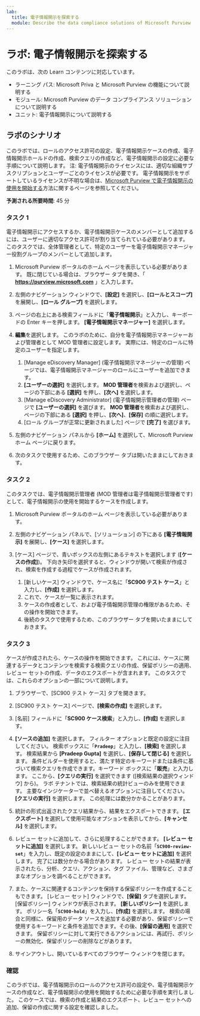```yaml
---
lab:
  title: 電子情報開示を探索する
  module: Describe the data compliance solutions of Microsoft Purview
---
```


# ラボ: 電子情報開示を探索する

このラボは、次の Learn コンテンツに対応しています。

- ラーニング パス: Microsoft Priva と Microsoft Purview の機能について説明する
- モジュール: Microsoft Purview のデータ コンプライアンス ソリューションについて説明する
- ユニット: 電子情報開示について説明する

## ラボのシナリオ

このラボでは、ロールのアクセス許可の設定、電子情報開示ケースの作成、電子情報開示ホールドの作成、検索クエリの作成など、電子情報開示の設定に必要な手順について説明します。  注: 電子情報開示のライセンスには、適切な組織サブスクリプションとユーザーごとのライセンスが必要です。 電子情報開示をサポートしているライセンスが不明な場合は、[Microsoft Purview で電子情報開示の使用を開始する](https://docs.microsoft.com/microsoft-365/compliance/get-started-core-ediscovery?view=o365-worldwide)方法に関するページを参照してください。

**予測される所要時間**: 45 分

### タスク 1

電子情報開示にアクセスするか、電子情報開示ケースのメンバーとして追加するには、ユーザーに適切なアクセス許可が割り当てられている必要があります。 このタスクでは、全体管理者として、特定のユーザーを電子情報開示マネージャー役割グループのメンバーとして追加します。

1. Microsoft Purview ポータルのホーム ページを表示している必要があります。  既に閉じている場合は、ブラウザー タブを開き、「 **https://purview.microsoft.com** 」と入力します。

1. 左側のナビゲーション ウィンドウで、**[設定]** を選択し、**[ロールとスコープ]** を展開し、**[ロール グループ]** を選択します。

1. ページの右上にある検索フィールドに「**電子情報開示**」と入力し、キーボードの Enter キーを押します。  **[電子情報開示マネージャー]** を選択します。

1. **編集**を選択します。 このラボのために、自分を電子情報開示マネージャーおよび管理者として MOD 管理者に設定します。  実際には、特定のロールに特定のユーザーを指定します。
    1. [Manage eDiscovery Manager] (電子情報開示マネージャーの管理) ページでは、電子情報開示マネージャーのロールにユーザーを追加できます。
    1. **[ユーザーの選択]** を選択します。 **MOD 管理者**を検索および選択し、ページの下部にある **[選択]** を押し、**[次へ]** を選択します。
    1. [Manage eDiscovery Administrator] (電子情報開示管理者の管理) ページで **[ユーザーの選択]** を選びます。 **MOD 管理者**を検索および選択し、ページの下部にある **[選択]** を押し、**[次へ]**、**[保存]** の順に選択します。
    1. [ロール グループが正常に更新されました] ページで **[完了]** を選びます。

1. 左側のナビゲーション パネルから **[ホーム]** を選択して、Microsoft Purview ホーム ページに戻ります。

1. 次のタスクで使用するため、このブラウザー タブは開いたままにしておきます。

### タスク 2

このタスクでは、電子情報開示管理者 (MOD 管理者は電子情報開示管理者です) として、電子情報開示の使用を開始するケースを作成します。

1. Microsoft Purview ポータルのホーム ページを表示している必要があります。

1. 左側のナビゲーション パネルで、[ソリューション] の下にある **[電子情報開示]** を展開し、**[ケース]** を選択します。

1. [ケース] ページで、青いボックスの左側にあるテキストを選択します (**[ケースの作成]**)。  下向き矢印を選択すると、ウィンドウが開いて検索が作成され、検索を作成する過程でケースが作成されます。
    1. [新しいケース] ウィンドウで、ケース名に「**SC900 テスト ケース**」と入力し、**[作成]** を選択します。
    1. これで、ケースが一覧に表示されます。
    1. ケースの作成者として、および電子情報開示管理の権限があるため、その操作を開始できます。  
    1. 後続のタスクで使用するため、このブラウザー タブを開いたままにしておきます。

### タスク 3

ケースが作成されたら、ケースの操作を開始できます。 これには、ケースに関連するデータとコンテンツを検索する検索クエリの作成、保留ポリシーの適用、レビュー セットの作成、データのエクスポートが含まれます。 このタスクでは、これらのオプションの一部について説明します。

1. ブラウザーで、[SC900 テスト ケース] タブを開きます。

1. [SC900 テスト ケース] ページで、**[検索の作成]** を選択します。

1. [名前] フィールドに「**SC900 ケース検索**」と入力し、**[作成]** を選択します。

1. **[ソースの追加]** を選択します。 フィルター オプションと既定の設定に注目してください。 検索ボックスに「**`Pradeep`**」と入力し、**[検索]** を選択します。 検索結果から **[Pradeep Gupta]** を選択し、**[保存して閉じる]** を選択します。 条件ビルダーを使用すると、満たす特定のキーワードまたは条件に基づいて検索クエリを作成できます。キーワード ボックスに「**販売**」と入力します。 ここから、**[クエリの実行]** を選択できます ([検索結果の選択ウィンドウ] から)。 ラボ テナントでは、検索結果の統計ビューのみを使用できます。 主要なインジケーターで並べ替えるオプションに注目してください。 **[クエリの実行]** を選択します。  この処理には数分かかることがあります。

1. 統計の形式出返されたクエリ結果から、結果をエクスポートできます。  **[エクスポート]** を選択して使用可能なオプションを表示してから、**[キャンセル]** を選択します。

1. レビュー セットに追加して、さらに処理することができます。  **[レビュー セットに追加]** を選択します。 新しいレビュー セットの名前「**`SC900-review-set`**」を入力し、既定の設定のままにして、**[レビュー セットに追加]** を選択します。 完了には数分かかる場合があります。 レビュー セットの結果が表示されたら、分析、クエリ、アクション、タグ ファイル、管理など、さまざまなオプションを調べることができます。

1. また、ケースに関連するコンテンツを保持する保留ポリシーを作成することもできます。 [レビュー セット] ウィンドウで、**[保留]** タブを選択します。 [保留ポリシー] ウィンドウが表示されます。 **[新しいポリシー]** を選択します。  ポリシー名「**`SC900-hold`**」を入力し、**[作成]** を選択します。  検索の場合と同様に、保留用のデータ ソースを追加する必要があり、保留ポリシーで使用するキーワードと条件を追加できます。その後、**[保留の適用]** を選択できます。  保留ポリシーに対して実行できるアクションには、再試行、ポリシーの無効化、保留ポリシーの削除などがあります。

1. サインアウトし、開いているすべてのブラウザー ウィンドウを閉じます。

### 確認

このラボでは、電子情報開示のロールのアクセス許可の設定や、電子情報開示ケースの作成など、電子情報開示の使用を開始するために必要な手順を実行しました。  このケースでは、検索の作成と結果のエクスポート、レビュー セットへの追加、保留の作成に関する設定を確認しました。
